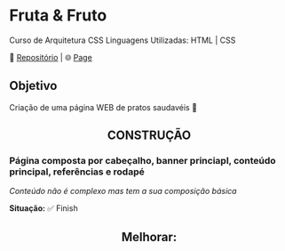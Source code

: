 #                            Fruta & Fruto
 Curso de Arquitetura CSS
 Linguagens Utilizadas: HTML | CSS

 📃 <a href='https://github.com/Melo-Luisa/Fruta_e_Fruto'>Repositório</a> | 🌐 <a href='https://melo-luisa.github.io/Fruta_e_Fruto/'>Page</a> 
 
 <h2>Objetivo</h2>
 <p>Criação de uma página WEB de pratos saudavéis 🥝</p>
 
 <h2 align="center">CONSTRUÇÃO</h2>
<h3>Página composta por cabeçalho, banner princiapl, conteúdo principal, referências e rodapé</h3>
<em>Conteúdo não é complexo mas tem a sua composição básica</em>

<strong>Situação:</strong>
✅ Finish

<h2 align="center">Melhorar:</h2
 

 
